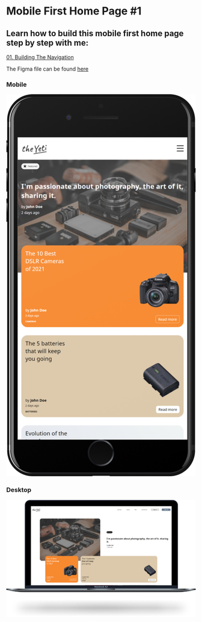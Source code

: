 # Mobile First Home Page #1

## Learn how to build this mobile first home page step by step with me:

[01. Building The Navigation](https://youtu.be/1V8_ZcVTiow)

The Figma file can be found [here](./Mobile-First-Responsive-Home-Page.fig)

### Mobile

![Mobile Screen Size](./images/render-mobile.png)

### Desktop

![Mobile Screen Size](./images/render-desktop.png)
